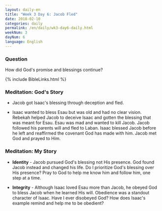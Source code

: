 ```yaml
---
layout: daily-en
title: "Week 3 Day 6: Jacob Fled"
date: 2018-02-10
categories: daily
permalink: /en/daily/wk3-day6-daily.html
weekNum: 3
dayNum: 6
language: English
---
```


### Question     
How did God's promise and blessings continue?

{% include BibleLinks.html %} 

### Meditation: God's Story   
+ Jacob got Isaac's blessing through deception and fled. 

+ Isaac wanted to bless Esau but was old and had no clear vision. Rebekah helped Jacob to deceive Isaac and gotten the blessing that was meant for Esau. Esau was mad and wanted to kill Jacob. Jacob followed his parents will and fled to Laban. Isaac blessed Jacob before he left and reaffirmed the covenant God has made with him. Jacob met God and prayed to Him.  

### Meditation: My Story   
+ **Identity** - Jacob pursued God's blessing not His presence. God found Jacob instead and changed his life. Do I prioritize God's blessing over His presence? Pray to God to help me know him and follow him, one step at a time. 

+ **Integrity** - Although Isaac loved Esau more than Jacob, he obeyed God to bless Jacob when he learned His will. Obedience was a standout character of Isaac. Have I ever disobeyed God? How does Isaac's example remind and help me to be obedient? 

